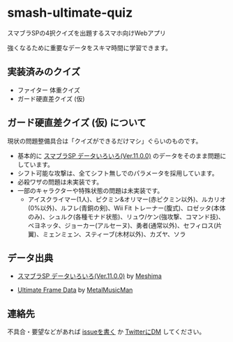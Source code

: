 # smash-ultimate-quiz
スマブラSPの4択クイズを出題するスマホ向けWebアプリ

強くなるために重要なデータをスキマ時間に学習できます。

## 実装済みのクイズ
- ファイター 体重クイズ
- ガード硬直差クイズ (仮)
## ガード硬直差クイズ (仮) について
現状の問題整備具合は「クイズができるだけマシ」ぐらいのものです。
- 基本的に [スマブラSP データいろいろ(Ver.11.0.0)](https://docs.google.com/spreadsheets/d/1bdAEBAn1WlWcsJrJaCDrmIk97nHnj9yZy0TouFpmkiA/edit?usp=sharing) のデータをそのまま問題にしています。
- シフト可能な攻撃は、全てシフト無しでのパラメータを採用しています。
- 必殺ワザの問題は未実装です。
- 一部のキャラクターや特殊状態の問題は未実装です。
    - アイスクライマー(1人)、ピクミン&オリマー(赤ピクミン以外)、ルカリオ(0%以外)、ルフレ(青銅の剣)、Wii Fit トレーナー(腹式)、ロゼッタ(本体のみ)、シュルク(各種モナド状態)、リュウ/ケン(強攻撃、コマンド技)、ベヨネッタ、ジョーカー(アルセーヌ)、勇者(通常以外)、セフィロス(片翼)、ミェンミェン、スティーブ(木材以外)、カズヤ、ソラ

## データ出典
- [スマブラSP データいろいろ(Ver.11.0.0)](https://docs.google.com/spreadsheets/d/1bdAEBAn1WlWcsJrJaCDrmIk97nHnj9yZy0TouFpmkiA/edit?usp=sharing) by [Meshima](https://twitter.com/Meshima_)

- [Ultimate Frame Data](https://ultimateframedata.com) by [MetalMusicMan](https://twitter.com/MetalMusicMan_)

## 連絡先
不具合・要望などがあれば [issueを書く](https://github.com/rik-tak/smash-ultimate-quiz/issues) か [TwitterにDM](https://twitter.com/roknao) してください。

